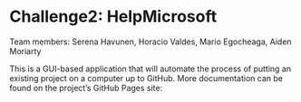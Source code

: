 # Challenge2: HelpMicrosoft
Team members: Serena Havunen, Horacio Valdes, Mario Egocheaga, Aiden Moriarty

This is a GUI-based application that will automate the process of putting 
an existing project on a computer up to GitHub. More documentation can be found on the project’s GitHub Pages site: 
